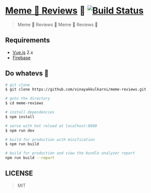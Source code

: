 # [Meme 👏 Reviews](https://meme-reviews.xyz) 🙌 [![Build Status](https://travis-ci.org/vinayakkulkarni/meme-reviews.svg?branch=master)](https://travis-ci.org/vinayakkulkarni/meme-reviews)

> Meme 👏 Reviews 👏 Meme 👏 Reviews 👏

## Requirements

* [Vue.js](https://vuejs.org/) 2.x
* [Firebase](https://firebase.google.com)

## Do whatevs 🐋

```bash
# git clone
$ git clone https://github.com/vinayakkulkarni/meme-reviews.git

# goto the directory
$ cd meme-reviews

# install dependencies
$ npm install

# serve with hot reload at localhost:8080
$ npm run dev

# build for production with minification
$ npm run build

# build for production and view the bundle analyzer report
npm run build --report
```

## LICENSE

> MIT
